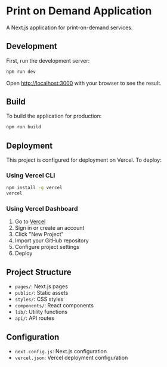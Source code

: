 # Print on Demand Application

A Next.js application for print-on-demand services.

## Development

First, run the development server:

```bash
npm run dev
```

Open [http://localhost:3000](http://localhost:3000) with your browser to see the result.

## Build

To build the application for production:

```bash
npm run build
```

## Deployment

This project is configured for deployment on Vercel. To deploy:

### Using Vercel CLI

```bash
npm install -g vercel
vercel
```

### Using Vercel Dashboard

1. Go to [Vercel](https://vercel.com/)
2. Sign in or create an account
3. Click "New Project"
4. Import your GitHub repository
5. Configure project settings
6. Deploy

## Project Structure

- `pages/`: Next.js pages
- `public/`: Static assets
- `styles/`: CSS styles
- `components/`: React components
- `lib/`: Utility functions
- `api/`: API routes

## Configuration

- `next.config.js`: Next.js configuration
- `vercel.json`: Vercel deployment configuration
